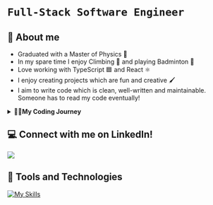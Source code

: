 # `Full-Stack Software Engineer`
## 🚀 About me
- Graduated with a Master of Physics 📜
- In my spare time I enjoy Climbing 🧗 and playing Badminton 🏸
- Love working with TypeScript 🟦 and React ⚛️
- I enjoy creating projects which are fun and creative 🖌️
- I aim to write code which is clean, well-written and maintainable. Someone has to read my code eventually!

<details>
  <summary>🏃‍♂️<strong>My Coding Journey</strong></summary>
   At University I studied Physics having the oppurtunity to learn both Python and C in the context of Scientific Computing and High-Performance Computing and this is where my love for coding started. In my penultimate year, I knew I wanted to pursue a career which involved programming, but also one which allowed me to be creative and expressive with the code I write. This eventually lead me to learning JavaScript and the rest was history.
</details>

## 💻 Connect with me on LinkedIn!
<a href="https://www.linkedin.com/in/aiden-huynh/"><img src="https://img.shields.io/badge/LinkedIn-0077B5?style=for-the-badge&logo=linkedin&logoColor=white" /></a>

## 🧰 Tools and Technologies
[![My Skills](https://skills.thijs.gg/icons?i=ts,js,html,css,tailwind,angular,react,nextjs,svelte,nodejs,mongodb,postgres&theme=dark)](https://skills.thijs.gg)
